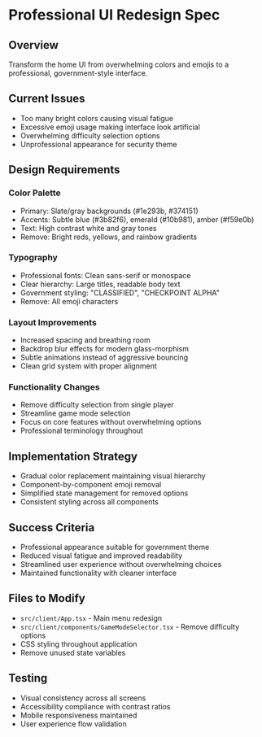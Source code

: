 # Professional UI Redesign Spec

## Overview

Transform the home UI from overwhelming colors and emojis to a professional, government-style interface.

## Current Issues

- Too many bright colors causing visual fatigue
- Excessive emoji usage making interface look artificial
- Overwhelming difficulty selection options
- Unprofessional appearance for security theme

## Design Requirements

### Color Palette

- Primary: Slate/gray backgrounds (#1e293b, #374151)
- Accents: Subtle blue (#3b82f6), emerald (#10b981), amber (#f59e0b)
- Text: High contrast white and gray tones
- Remove: Bright reds, yellows, and rainbow gradients

### Typography

- Professional fonts: Clean sans-serif or monospace
- Clear hierarchy: Large titles, readable body text
- Government styling: "CLASSIFIED", "CHECKPOINT ALPHA"
- Remove: All emoji characters

### Layout Improvements

- Increased spacing and breathing room
- Backdrop blur effects for modern glass-morphism
- Subtle animations instead of aggressive bouncing
- Clean grid system with proper alignment

### Functionality Changes

- Remove difficulty selection from single player
- Streamline game mode selection
- Focus on core features without overwhelming options
- Professional terminology throughout

## Implementation Strategy

- Gradual color replacement maintaining visual hierarchy
- Component-by-component emoji removal
- Simplified state management for removed options
- Consistent styling across all components

## Success Criteria

- Professional appearance suitable for government theme
- Reduced visual fatigue and improved readability
- Streamlined user experience without overwhelming choices
- Maintained functionality with cleaner interface

## Files to Modify

- `src/client/App.tsx` - Main menu redesign
- `src/client/components/GameModeSelector.tsx` - Remove difficulty options
- CSS styling throughout application
- Remove unused state variables

## Testing

- Visual consistency across all screens
- Accessibility compliance with contrast ratios
- Mobile responsiveness maintained
- User experience flow validation
